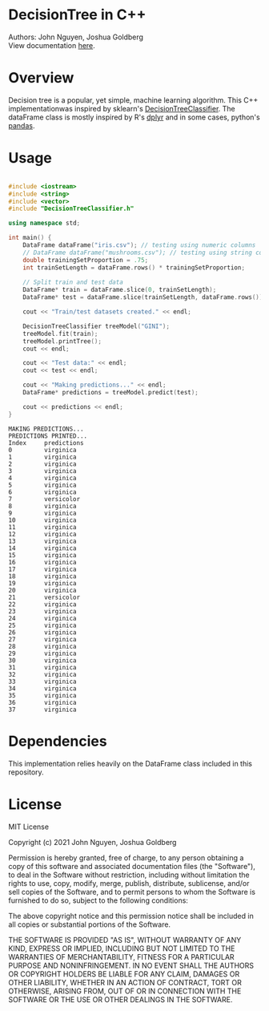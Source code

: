 # DecisionTree in C++
Authors: John Nguyen, Joshua Goldberg
<br>
View documentation [here](https://jvn1567.github.io/DecisionTree/).

# Overview
Decision tree is a popular, yet simple, machine learning algorithm. This C++ implementationwas inspired by sklearn's [DecisionTreeClassifier](https://scikit-learn.org/stable/modules/generated/sklearn.tree.DecisionTreeClassifier.html). The dataFrame class is mostly inspired by R's [dplyr](https://dplyr.tidyverse.org) and in some cases, python's [pandas](https://pandas.pydata.org).

# Usage
```cpp

#include <iostream>
#include <string>
#include <vector>
#include "DecisionTreeClassifier.h"

using namespace std;

int main() {
    DataFrame dataFrame("iris.csv"); // testing using numeric columns
    // DataFrame dataFrame("mushrooms.csv"); // testing using string columns
    double trainingSetProportion = .75;
    int trainSetLength = dataFrame.rows() * trainingSetProportion;
    
    // Split train and test data
    DataFrame* train = dataFrame.slice(0, trainSetLength);
    DataFrame* test = dataFrame.slice(trainSetLength, dataFrame.rows());

    cout << "Train/test datasets created." << endl;

    DecisionTreeClassifier treeModel("GINI");
    treeModel.fit(train);
    treeModel.printTree();
    cout << endl;

    cout << "Test data:" << endl;
    cout << test << endl;

    cout << "Making predictions..." << endl;
    DataFrame* predictions = treeModel.predict(test);

    cout << predictions << endl;
}
```

```
MAKING PREDICTIONS...
PREDICTIONS PRINTED...
Index     predictions     
0         virginica       
1         virginica       
2         virginica       
3         virginica       
4         virginica       
5         virginica       
6         virginica       
7         versicolor      
8         virginica       
9         virginica       
10        virginica       
11        virginica       
12        virginica       
13        virginica       
14        virginica       
15        virginica       
16        virginica       
17        virginica       
18        virginica       
19        virginica       
20        virginica       
21        versicolor      
22        virginica       
23        virginica       
24        virginica       
25        virginica       
26        virginica       
27        virginica       
28        virginica       
29        virginica       
30        virginica       
31        virginica       
32        virginica       
33        virginica       
34        virginica       
35        virginica       
36        virginica       
37        virginica
```

# Dependencies
This implementation relies heavily on the DataFrame class included in this repository.

# License
MIT License

Copyright (c) 2021 John Nguyen, Joshua Goldberg

Permission is hereby granted, free of charge, to any person obtaining a copy
of this software and associated documentation files (the "Software"), to deal
in the Software without restriction, including without limitation the rights
to use, copy, modify, merge, publish, distribute, sublicense, and/or sell
copies of the Software, and to permit persons to whom the Software is
furnished to do so, subject to the following conditions:

The above copyright notice and this permission notice shall be included in all
copies or substantial portions of the Software.

THE SOFTWARE IS PROVIDED "AS IS", WITHOUT WARRANTY OF ANY KIND, EXPRESS OR
IMPLIED, INCLUDING BUT NOT LIMITED TO THE WARRANTIES OF MERCHANTABILITY,
FITNESS FOR A PARTICULAR PURPOSE AND NONINFRINGEMENT. IN NO EVENT SHALL THE
AUTHORS OR COPYRIGHT HOLDERS BE LIABLE FOR ANY CLAIM, DAMAGES OR OTHER
LIABILITY, WHETHER IN AN ACTION OF CONTRACT, TORT OR OTHERWISE, ARISING FROM,
OUT OF OR IN CONNECTION WITH THE SOFTWARE OR THE USE OR OTHER DEALINGS IN THE
SOFTWARE.
